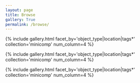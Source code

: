 ```yaml
---
layout: page
title: Browse
gallery: True
permalink: /browse/
---
```



{% include gallery.html facet_by='object_type|location|tags*' collection='minicomp' num_column=4 %}


{% include gallery.html facet_by='object_type|location|tags*' collection='minicomp' num_column=4 %}


{% include gallery.html facet_by='object_type|location|tags*' collection='minicomp' num_column=4 %}

